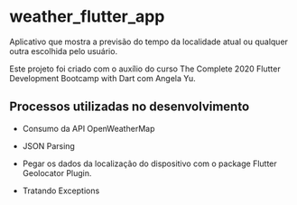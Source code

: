 # weather_flutter_app

Aplicativo que mostra a previsão do tempo da localidade atual ou qualquer outra escolhida pelo usuário.

Este projeto foi criado com o auxílio do curso The Complete 2020 Flutter Development Bootcamp with Dart com Angela Yu.

## Processos utilizadas no desenvolvimento

- Consumo da API OpenWeatherMap 

- JSON Parsing

- Pegar os dados da localização do dispositivo com o package Flutter Geolocator Plugin.

- Tratando Exceptions